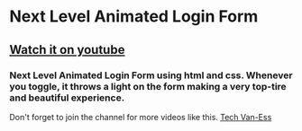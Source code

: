 # Next Level Animated Login Form

## [Watch it on youtube](https://youtube.com/@techvanesstube)

### Next Level Animated Login Form using html and css. Whenever you toggle, it throws a light on the form making a very top-tire and beautiful experience.

Don't forget to join the channel for more videos like this.
[Tech Van-Ess](https://www.youtube.com/@techvaness)
